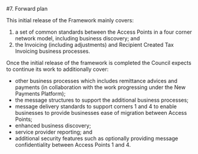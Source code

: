 #7. Forward plan 

This initial release of the Framework mainly covers: 

1. a set of common standards between the Access Points in a four corner network model, including business discovery; and 
2. the Invoicing (including adjustments) and Recipient Created Tax Invoicing business processes. 

Once the initial release of the framework is completed the Council expects to continue its work to additionally cover: 

 - other business processes which includes remittance advices and payments (in collaboration with the work progressing under the New Payments Platform); 
 - the message structures to support the additional business processes; 
 - message delivery standards to support corners 1 and 4 to enable businesses to provide businesses ease of migration between Access Points; 
 - enhanced business discovery; 
 - service provider reporting; and 
 - additional security features such as optionally providing message confidentiality between Access Points 1 and 4. 
